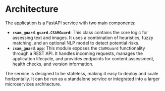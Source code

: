 # Architecture

The application is a FastAPI service with two main components:

- **`csam_guard.guard.CSAMGuard`**: This class contains the core logic for assessing text and images. It uses a combination of heuristics, fuzzy matching, and an optional NLP model to detect potential risks.
- **`csam_guard.app`**: This module exposes the `CSAMGuard` functionality through a REST API. It handles incoming requests, manages the application lifecycle, and provides endpoints for content assessment, health checks, and version information.

The service is designed to be stateless, making it easy to deploy and scale horizontally. It can be run as a standalone service or integrated into a larger microservices architecture.
